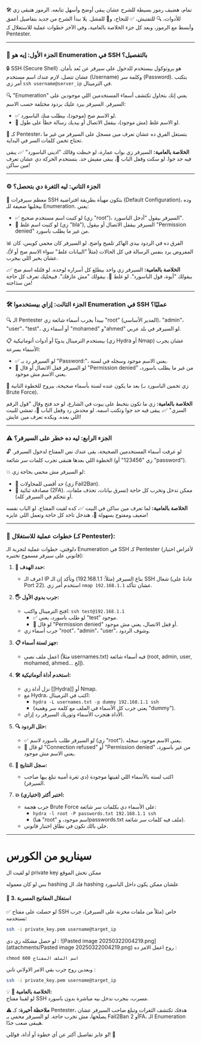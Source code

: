 
تمام، هضيف رموز بسيطة للشرح عشان يبقى أوضح وأسهل تتابعه. الرموز هتبقى زي 🛠️ للأدوات، 🔍 للتفتيش، ✅ للنجاح، و🚫 للفشل. يلا نبدأ الشرح من جديد بتفاصيل أعمق وأبسط مع الرموز، وبعد كل جزء الخلاصة بالعامية، وفي الآخر خطوات عملية للاستغلال كـ Pentester.

---

### 🧩 الجزء الأول: إيه هو Enumeration في SSH بالتفصيل؟

🔒 SSH (Secure Shell) هو بروتوكول بيستخدم للدخول على سيرفر عن بُعد بأمان. عشان تتصل، لازم عندك اسم مستخدم (Username) وكلمة سر (Password). بتكتب أمر زي `ssh username@server_ip` في الترمينال.

🔍 "Enumeration" يعني إنك بتحاول تكتشف أسماء المستخدمين اللي موجودين على السيرفر. السيرفر بيرد عليك بردود مختلفة حسب الاسم:
- ✅ لو الاسم صح (موجود)، بيطلب منك الباسورد.
- 🚫 لو الاسم غلط (مش موجود)، بيقفل الاتصال أو بيديك رسالة خطأ على طول.

🎯 كـ Pentester، بتستغل الفرق ده عشان تعرف مين مسجل على السيرفر من غير ما تحتاج تخمن كلمات السر في البداية.

**الخلاصة بالعامية:**
السيرفر زي بواب عمارة، لو خبطت وقالك "اديني الباسورد" ✅، يبقى فيه حد جوا. لو سكت وقفل الباب 🚫، يبقى مفيش حد. بتستخدم الحركة دي عشان تعرف مين ساكن!

---

### ⚙️ الجزء التاني: ليه الثغرة دي بتحصل؟
🔧 معظم سيرفرات SSH بتكون مهيأة بطريقة افتراضية (Default Configuration)، وده بيخليها ضعيفة للـ Enumeration. يعني:
- ✅ لو كتبت اسم مستخدم صحيح (زي "root")، السيرفر بيقول "أدخل الباسورد".
- 🚫 لو كتبت اسم غلط (زي "bla"), السيرفر بيقفل الاتصال أو بيقول "Permission denied" من غير ما يطلب باسورد.

📊 الفرق ده في الردود بيدي الهاكر تلميح واضح. لو السيرفر كان محمي كويس، كان المفروض يرد بنفس الرسالة في كل الحالات (مثلاً "البيانات غلط" سواء الاسم صح أو لأ)، عشان يحير اللي بيجرب.

**الخلاصة بالعامية:**
السيرفر زي واحد بيطلع كل أسراره لوحده. لو قلتله اسم صح ✅، بيقولك "أيوة، قول الباسورد". لو غلط 🚫، بيقولك "مش عارفك". فبيخليك تعرف كل حاجة من سذاجته!

---

### 🛠️ الجزء التالت: إزاي بيستخدموا Enumeration في SSH عمليًا؟

🔍 الـ Pentester بيبدأ يجرب أسماء شائعة زي "root" (المدير الأساسي)، "admin"، "user"، "test"، أو أسماء زي "mohamed" و"ahmed" لو السيرفر في بلد عربي.


📋 بيستخدم الترمينال يدويًا أو أدوات أتوماتيكية (زي Hydra أو Nmap) عشان يجرب الأسماء بسرعة:

- ✅ لو السيرفر رد بـ "Password:"، يعني الاسم موجود وسجله في لستة.
- 🚫 لو السيرفر قفل الاتصال أو قال "Permission denied" من غير ما يطلب باسورد، يعني الاسم مش موجود.


🎯 بعد ما يكون عنده لستة بأسماء صحيحة، بيروح للخطوة التانية (زي تخمين الباسورد بـ Brute Force).

**الخلاصة بالعامية:**
زي ما تكون بتخبط على بيوت في الشارع، لو حد فتح وقال "قول الرقم السري" ✅، يبقى فيه حد جوا وتكتب اسمه. لو محدش رد وقفل الباب 🚫، تمشي للبيت اللي بعده. وبكده تعرف مين عايش!

---

### ⚠️ الجزء الرابع: ليه ده خطر على السيرفر؟

🔓 لو عرفت أسماء المستخدمين الصحيحة، بقى عندك نص المفتاح لدخول السيرفر. الخطوة اللي بعدها هتبقى تجرب كلمات سر شائعة (زي "123456" أو "password").


💥 لو السيرفر مش محمي بحاجة زي:
- 🚫 حد أقصى للمحاولات (زي Fail2Ban).
- 🔐 مصادقة ثنائية (2FA).
ممكن تدخل وتخرب كل حاجة (تسرق بيانات، تحذف ملفات، أو تتحكم في السيرفر كله).


**الخلاصة بالعامية:**
لما تعرف مين ساكن في البيت ✅، كده لقيت المفتاح. لو الباب نفسه ضعيف ومفتوح بسهولة 🚪، هتدخل تاخد كل حاجة وتعمل اللي عايزه!

---

### 🚀 خطوات عملية للاستغلال (كـ Pentester):
دلوقتي، خطوات عملية لتجربة الـ Enumeration في SSH كـ Pentester (لأغراض اختبار قانوني على سيرفر مسموح تختبره):

1. **🎯 حدد الهدف:**
   - اعرف الـ IP بتاع السيرفر (مثلاً: 192.168.1.1) وتأكد إن الـ SSH شغال (عادةً على Port 22). استخدم أمر زي `nmap 192.168.1.1` عشان تتأكد.

2. **🖐️ جرب يدوي الأول:**
   - افتح الترمينال واكتب: `ssh test@192.168.1.1`
     - ✅ لو طلب باسورد، يعني "test" موجود.
     - 🚫 لو قال "Permission denied" أو قفل الاتصال، يعني مش موجود.
   - جرب أسماء زي "root"، "admin"، "user"، وشوف الردود.

3. **📋 جهز لستة أسماء:**
   - اعمل ملف نصي (مثلاً usernames.txt) فيه أسماء شائعة (root, admin, user, mohamed, ahmed... إلخ).

4. **🛠️ استخدم أداة أتوماتيكية:**
   - نزل أداة زي [[Hydra]] أو Nmap.
   - مع Hydra، اكتب في الترمينال:
     - `hydra -L usernames.txt -p dummy 192.168.1.1 ssh`
     - (يعني جرب كل الأسماء في الملف مع كلمة سر وهمية "dummy").
   - الأداة هتجرب الأسماء وتوريك السيرفر رد إزاي.

5. **🔍 حلل الردود:**
   - ✅ لو السيرفر طلب باسورد لاسم (زي "root")، يعني الاسم موجود، سجله.
   - 🚫 لو قال "Connection refused" أو "Permission denied" من غير باسورد، يعني الاسم مش موجود.

6. **📝 سجل النتايج:**
   - اكتب لستة بالأسماء اللي لقيتها موجودة (دي ثغرة أمنية تبلغ بيها صاحب السيرفر).

7. **💥 اختبر أكتر (اختياري):**
   - جرب هجمة Brute Force على الأسماء دي بكلمات سر شائعة:
     - `hydra -l root -P passwords.txt 192.168.1.1 ssh`
     - (هنا "root" اسم موجود، وpasswords.txt ملف فيه كلمات سر شائعة).
   - خلي بالك تكون في نطاق اختبار قانوني.

---
# سيناريو من الكورس

لو لقيت ال private key ممكن تخش الموقع 

بس لو كان معموله hashing فك ال hashing علشان ممكن يكون داخل الباسورد

#### **🎯 3. استغلال المفاتيح المسربة**

✅ لو حصلت على مفتاح SSH خاص (مثلاً من ملفات مخزنة على السيرفر)، جرب تستخدمه:

```bash
ssh -i private_key.pem username@target_ip
```

لو حصل مشكله زي دي :
![Pasted image 20250322004219.png](attachments/Pasted image 20250322004219.png)
روح اعمل الامر ده :

```
chmod 600 اسم الملف المفتاح
```

وبعدين روح جرب بقي الامر الاولاني تاني :

```bash
ssh -i private_key.pem username@target_ip
```


💡 **💬 الخلاصة بالعامية:**  
لو لقينا مفتاح SSH مسرب، بنجرب ندخل بيه مباشرة بدون باسورد.


**⚠️ ملاحظة أخيرة:**
كـ Pentester، هدفك تكتشف الثغرات وتبلغ صاحب السيرفر عشان يصلحها، مش تخرب حاجة. لو السيرفر محمي بـ Fail2Ban أو 2FA، الـ Enumeration هيبقى صعب جدًا.

لو عايز تفاصيل أكتر عن أي خطوة أو أداة، قوللي! 🚀